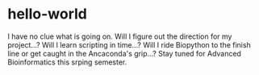# hello-world

I have no clue what is going on. Will I figure out the direction for my project...?
Will I learn scripting in time...? Will I ride Biopython to the finish line or get caught in the Ancaconda's grip...?
Stay tuned for Advanced Bioinformatics this srping semester.
